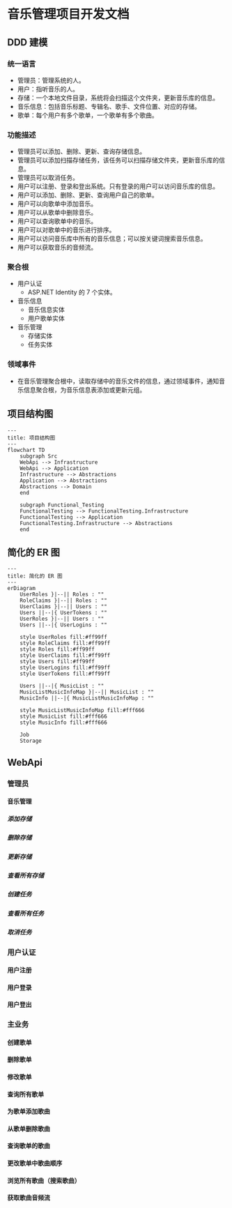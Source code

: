 # 音乐管理项目开发文档

## DDD 建模
### 统一语言
* 管理员：管理系统的人。
* 用户：指听音乐的人。
* 存储：一个本地文件目录，系统将会扫描这个文件夹，更新音乐库的信息。
* 音乐信息：包括音乐标题、专辑名、歌手、文件位置、对应的存储。
* 歌单：每个用户有多个歌单，一个歌单有多个歌曲。

### 功能描述
* 管理员可以添加、删除、更新、查询存储信息。
* 管理员可以添加扫描存储任务，该任务可以扫描存储文件夹，更新音乐库的信息。
* 管理员可以取消任务。
* 用户可以注册、登录和登出系统。只有登录的用户可以访问音乐库的信息。
* 用户可以添加、删除、更新、查询用户自己的歌单。
* 用户可以向歌单中添加音乐。
* 用户可以从歌单中删除音乐。
* 用户可以查询歌单中的音乐。
* 用户可以对歌单中的音乐进行排序。
* 用户可以访问音乐库中所有的音乐信息；可以按关键词搜索音乐信息。
* 用户可以获取音乐的音频流。

### 聚合根
* 用户认证
    * ASP\.NET Identity 的 7 个实体。
* 音乐信息
    * 音乐信息实体
    * 用户歌单实体
* 音乐管理
    * 存储实体
    * 任务实体

### 领域事件
* 在音乐管理聚合根中，读取存储中的音乐文件的信息，通过领域事件，通知音乐信息聚合根，为音乐信息表添加或更新元组。

## 项目结构图
```mermaid
---
title: 项目结构图
---
flowchart TD
    subgraph Src
    WebApi --> Infrastructure
    WebApi --> Application
    Infrastructure --> Abstractions
    Application --> Abstractions
    Abstractions --> Domain
    end

    subgraph Functional_Testing
    FunctionalTesting --> FunctionalTesting.Infrastructure
    FunctionalTesting --> Application
    FunctionalTesting.Infrastructure --> Abstractions
    end
```

## 简化的 ER 图
```mermaid
---
title: 简化的 ER 图
---
erDiagram
    UserRoles }|--|| Roles : ""
    RoleClaims }|--|| Roles : ""
    UserClaims }|--|| Users : ""
    Users ||--|{ UserTokens : ""
    UserRoles }|--|| Users : ""
    Users ||--|{ UserLogins : ""

    style UserRoles fill:#ff99ff
    style RoleClaims fill:#ff99ff
    style Roles fill:#ff99ff
    style UserClaims fill:#ff99ff
    style Users fill:#ff99ff
    style UserLogins fill:#ff99ff
    style UserTokens fill:#ff99ff

    Users ||--|{ MusicList : ""
    MusicListMusicInfoMap }|--|| MusicList : ""
    MusicInfo ||--|{ MusicListMusicInfoMap : ""

    style MusicListMusicInfoMap fill:#fff666
    style MusicList fill:#fff666
    style MusicInfo fill:#fff666

    Job
    Storage
```

## WebApi
### 管理员
#### 音乐管理
##### 添加存储

##### 删除存储

##### 更新存储

##### 查看所有存储

##### 创建任务

##### 查看所有任务

##### 取消任务

### 用户认证
#### 用户注册

#### 用户登录

#### 用户登出

### 主业务
#### 创建歌单

#### 删除歌单

#### 修改歌单

#### 查询所有歌单

#### 为歌单添加歌曲

#### 从歌单删除歌曲

#### 查询歌单的歌曲

#### 更改歌单中歌曲顺序

#### 浏览所有歌曲（搜索歌曲）

#### 获取歌曲音频流
